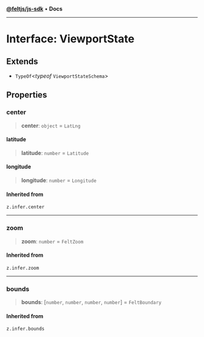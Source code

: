 [**@feltjs/js-sdk**](../../README.md) • **Docs**

***

# Interface: ViewportState

## Extends

- `TypeOf`\<*typeof* `ViewportStateSchema`\>

## Properties

### center

> **center**: `object` = `LatLng`

#### latitude

> **latitude**: `number` = `Latitude`

#### longitude

> **longitude**: `number` = `Longitude`

#### Inherited from

`z.infer.center`

***

### zoom

> **zoom**: `number` = `FeltZoom`

#### Inherited from

`z.infer.zoom`

***

### bounds

> **bounds**: [`number`, `number`, `number`, `number`] = `FeltBoundary`

#### Inherited from

`z.infer.bounds`
